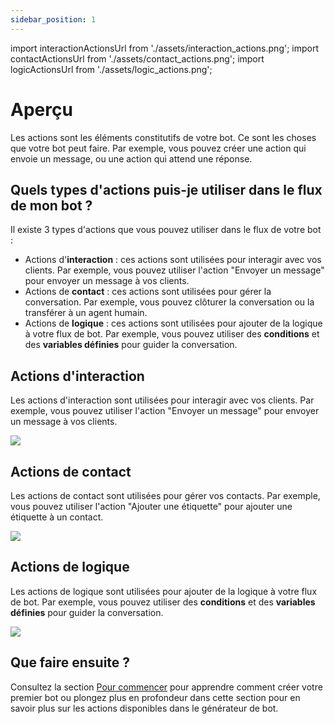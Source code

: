 ```yaml
---
sidebar_position: 1
---
```


import interactionActionsUrl from './assets/interaction_actions.png';
import contactActionsUrl from './assets/contact_actions.png';
import logicActionsUrl from './assets/logic_actions.png';

# Aperçu

Les actions sont les éléments constitutifs de votre bot. Ce sont les choses que votre bot peut faire. Par exemple, vous pouvez créer une action qui envoie un message, ou une action qui attend une réponse.

## Quels types d'actions puis-je utiliser dans le flux de mon bot ?

Il existe 3 types d'actions que vous pouvez utiliser dans le flux de votre bot :

- Actions d'**interaction** : ces actions sont utilisées pour interagir avec vos clients. Par exemple, vous pouvez utiliser l'action "Envoyer un message" pour envoyer un message à vos clients.
- Actions de **contact** : ces actions sont utilisées pour gérer la conversation. Par exemple, vous pouvez clôturer la conversation ou la transférer à un agent humain.
- Actions de **logique** : ces actions sont utilisées pour ajouter de la logique à votre flux de bot. Par exemple, vous pouvez utiliser des **conditions** et des **variables définies** pour guider la conversation.

## Actions d'interaction

Les actions d'interaction sont utilisées pour interagir avec vos clients. Par exemple, vous pouvez utiliser l'action "Envoyer un message" pour envoyer un message à vos clients.

<img src={interactionActionsUrl} width={400}/>

## Actions de contact

Les actions de contact sont utilisées pour gérer vos contacts. Par exemple, vous pouvez utiliser l'action "Ajouter une étiquette" pour ajouter une étiquette à un contact.

<img src={contactActionsUrl} width={400}/>

## Actions de logique

Les actions de logique sont utilisées pour ajouter de la logique à votre flux de bot. Par exemple, vous pouvez utiliser des **conditions** et des **variables définies** pour guider la conversation.

<img src={logicActionsUrl} width={400}/>

## Que faire ensuite ?

Consultez la section [Pour commencer](/bot/getting_started) pour apprendre comment créer votre premier bot ou plongez plus en profondeur dans cette section pour en savoir plus sur les actions disponibles dans le générateur de bot.